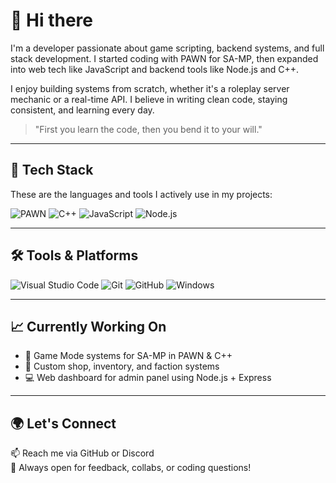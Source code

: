 # 👋 Hi there

I'm a developer passionate about game scripting, backend systems, and full stack development. I started coding with PAWN for SA-MP, then expanded into web tech like JavaScript and backend tools like Node.js and C++.

I enjoy building systems from scratch, whether it's a roleplay server mechanic or a real-time API. I believe in writing clean code, staying consistent, and learning every day.

> "First you learn the code, then you bend it to your will."

---

## 🧠 Tech Stack

These are the languages and tools I actively use in my projects:

![PAWN](https://img.shields.io/badge/PAWN-ED7014?style=for-the-badge&logo=codeforces&logoColor=white)
![C++](https://img.shields.io/badge/C++-00599C?style=for-the-badge&logo=c%2B%2B&logoColor=white)
![JavaScript](https://img.shields.io/badge/JavaScript-F7DF1E?style=for-the-badge&logo=javascript&logoColor=black)
![Node.js](https://img.shields.io/badge/Node.js-339933?style=for-the-badge&logo=node.js&logoColor=white)

---

## 🛠 Tools & Platforms

![Visual Studio Code](https://img.shields.io/badge/VS%20Code-007ACC?style=for-the-badge&logo=visual-studio-code&logoColor=white)
![Git](https://img.shields.io/badge/Git-F05032?style=for-the-badge&logo=git&logoColor=white)
![GitHub](https://img.shields.io/badge/GitHub-181717?style=for-the-badge&logo=github&logoColor=white)
![Windows](https://img.shields.io/badge/Windows-0078D6?style=for-the-badge&logo=windows&logoColor=white)

---

## 📈 Currently Working On
- 🧩 Game Mode systems for SA-MP in PAWN & C++
- 🛒 Custom shop, inventory, and faction systems
- 💻 Web dashboard for admin panel using Node.js + Express

---

## 🌍 Let's Connect

📫 Reach me via GitHub or Discord  
💬 Always open for feedback, collabs, or coding questions!

